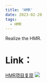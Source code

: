 ```yaml
---
title: 'HMR'
date: 2023-02-28
tags:
  - HMR
---
```


Realize the HMR. 

Link：
======
<a href="https://zhuanlan.zhihu.com/p/610017223">HMR项目复现</a>
<img src="https://img.shields.io/badge/in-%E7%9F%A5%E4%B9%8E-blue">&emsp;
